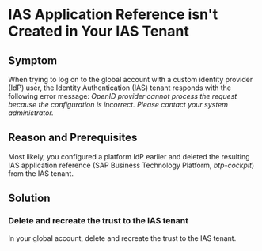 <!-- loiode743a56036a4b44a0c409c64fb79dc4 -->

# IAS Application Reference isn't Created in Your IAS Tenant



## Symptom

When trying to log on to the global account with a custom identity provider \(IdP\) user, the Identity Authentication \(IAS\) tenant responds with the following error message: *OpenID provider cannot process the request because the configuration is incorrect. Please contact your system administrator.*



## Reason and Prerequisites

Most likely, you configured a platform IdP earlier and deleted the resulting IAS application reference \(SAP Business Technology Platform, *btp-cockpit*\) from the IAS tenant.



## Solution



### Delete and recreate the trust to the IAS tenant

In your global account, delete and recreate the trust to the IAS tenant.

